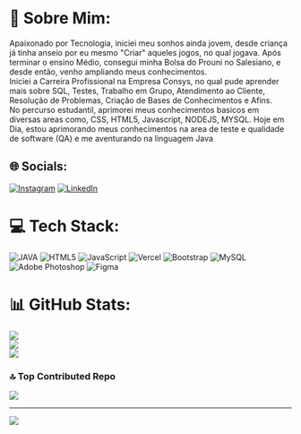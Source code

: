 # 💫 Sobre Mim:
Apaixonado por Tecnologia, iniciei meu sonhos ainda jovem, desde criança já tinha anseio por eu mesmo "Criar" aqueles jogos, no qual jogava. Após terminar o ensino Médio, consegui minha Bolsa do Prouni no Salesiano, e desde então, venho ampliando meus conhecimentos.<br>Iniciei a Carreira Profissional na Empresa Consys, no qual pude aprender mais sobre SQL, Testes, Trabalho em Grupo, Atendimento ao Cliente, Resolução de Problemas, Criação de Bases de Conhecimentos e Afins.<br>No percurso estudantil, aprimorei meus conhecimentos basicos em diversas areas como, CSS, HTML5, Javascript, NODEJS, MYSQL. Hoje em Dia, estou aprimorando meus conhecimentos na area de teste e qualidade de software (QA) e me aventurando na linguagem Java


## 🌐 Socials:
[![Instagram](https://img.shields.io/badge/Instagram-%23E4405F.svg?logo=Instagram&logoColor=white)](https://instagram.com/https://www.instagram.com/yuriilost/) [![LinkedIn](https://img.shields.io/badge/LinkedIn-%230077B5.svg?logo=linkedin&logoColor=white)](https://linkedin.com/in/https://www.linkedin.com/in/diegoyuri/) 


# 💻 Tech Stack:
![JAVA](https://img.shields.io/badge/Java-ED8B00?style=for-the-badge&logo=openjdk&logoColor=white)
![HTML5](https://img.shields.io/badge/html5-%23E34F26.svg?style=for-the-badge&logo=html5&logoColor=white) ![JavaScript](https://img.shields.io/badge/javascript-%23323330.svg?style=for-the-badge&logo=javascript&logoColor=%23F7DF1E) ![Vercel](https://img.shields.io/badge/vercel-%23000000.svg?style=for-the-badge&logo=vercel&logoColor=white) ![Bootstrap](https://img.shields.io/badge/bootstrap-%23563D7C.svg?style=for-the-badge&logo=bootstrap&logoColor=white) ![MySQL](https://img.shields.io/badge/mysql-%2300f.svg?style=for-the-badge&logo=mysql&logoColor=white) ![Adobe Photoshop](https://img.shields.io/badge/adobephotoshop-%2331A8FF.svg?style=for-the-badge&logo=adobephotoshop&logoColor=white) 	![Figma](https://img.shields.io/badge/figma-%23F24E1E.svg?style=for-the-badge&logo=figma&logoColor=white)
# 📊 GitHub Stats:
![](https://github-readme-stats.vercel.app/api?username=Yuridiegotech&theme=dark&hide_border=false&include_all_commits=true&count_private=true)<br/>
![](https://github-readme-streak-stats.herokuapp.com/?user=Yuridiegotech&theme=dark&hide_border=false)<br/>
![](https://github-readme-stats.vercel.app/api/top-langs/?username=Yuridiegotech&theme=dark&hide_border=false&include_all_commits=true&count_private=true&layout=compact)

### 🔝 Top Contributed Repo
![](https://github-contributor-stats.vercel.app/api?username=Yuridiegotech&limit=5&theme=monokai&combine_all_yearly_contributions=true)

---
[![](https://visitcount.itsvg.in/api?id=Yuridiegotech&icon=2&color=11)](https://visitcount.itsvg.in)

<!-- Proudly created with GPRM ( https://gprm.itsvg.in ) -->
